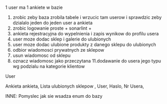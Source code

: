 
1 user ma 1 ankiete w bazie
1. zrobic zeby baza zrobila tabele i wrzucic tam userow i sprawdzic zeby dzialalo jeden do jeden user a ankieta
4. zrobic logowanie proste + sonarlint +
5. ankieta rejestracyjna do wypelnienia i zapis wynikow do profilu usera
6. user moze dodac sklep i galerie do ulubionych
7. user moze dodac ulubione produkty z danego sklepu do ulubionych
8. odbior wiadomosci prywatnych ze sklepow
9. usun wiadomosc od sklepu
10. oznacz wiadomosc jako przeczytana
    11.dodawanie do usera jego typu wg podzialu na kategorie klientow



User

Ankieta ankieta,
Lista ulubionych sklepow <SKlep>,
User,
Haslo,
Nr Usera,


INNE:
Pomyslec jak sie wsadza enum do bazy